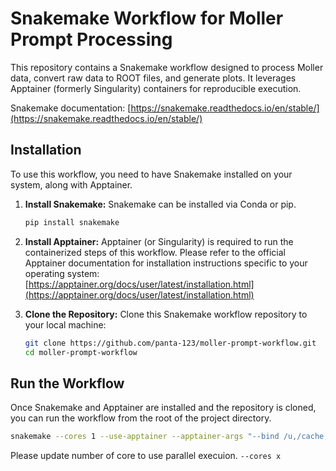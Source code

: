 # Snakemake Workflow for Moller Prompt Processing

This repository contains a Snakemake workflow designed to process Moller data, convert raw data to ROOT files, and generate plots. It leverages Apptainer (formerly Singularity) containers for reproducible execution.

Snakemake documentation: [https://snakemake.readthedocs.io/en/stable/](https://snakemake.readthedocs.io/en/stable/)

## Installation

To use this workflow, you need to have Snakemake installed on your system, along with Apptainer.

1.  **Install Snakemake:**
    Snakemake can be installed via Conda or pip.
    ```bash
    pip install snakemake
    ```

2.  **Install Apptainer:**
    Apptainer (or Singularity) is required to run the containerized steps of this workflow. Please refer to the official Apptainer documentation for installation instructions specific to your operating system: [https://apptainer.org/docs/user/latest/installation.html](https://apptainer.org/docs/user/latest/installation.html)

3.  **Clone the Repository:**
    Clone this Snakemake workflow repository to your local machine:

    ```bash
    git clone https://github.com/panta-123/moller-prompt-workflow.git
    cd moller-prompt-workflow
    ```

## Run the Workflow

Once Snakemake and Apptainer are installed and the repository is cloned, you can run the workflow from the root of the project directory.

```bash
snakemake --cores 1 --use-apptainer --apptainer-args "--bind /u,/cache,/volatile,/scratch,/work,/w"
```
Please update number of core to use parallel execuion. `--cores x`
